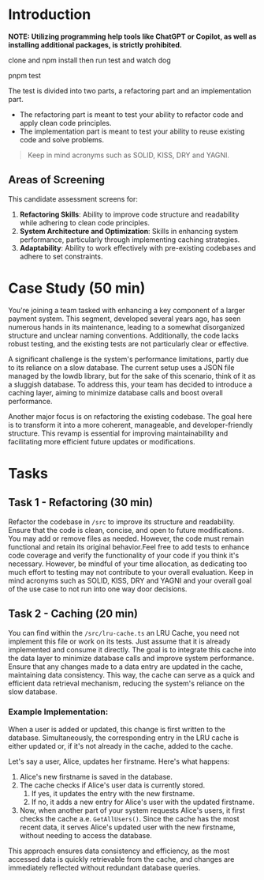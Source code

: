 # Introduction
**NOTE: Utilizing programming help tools like ChatGPT or Copilot, as well as installing additional packages, is strictly prohibited.**

clone and npm install
then run test and watch dog

pnpm test

The test is divided into two parts, a refactoring part and an implementation part.
- The refactoring part is meant to test your ability to refactor code and apply clean code principles. 
- The implementation part is meant to test your ability to reuse existing code and solve problems.
> Keep in mind acronyms such as SOLID, KISS, DRY and YAGNI.

## Areas of Screening
This candidate assessment screens for:
1. **Refactoring Skills**: Ability to improve code structure and readability while adhering to clean code principles.
2. **System Architecture and Optimization**: Skills in enhancing system performance, particularly through implementing caching strategies.
3. **Adaptability**: Ability to work effectively with pre-existing codebases and adhere to set constraints.  


# Case Study (50 min)
You're joining a team tasked with enhancing a key component of a larger payment system. This segment, developed several years ago, has seen numerous hands in its maintenance, leading to a somewhat disorganized structure and unclear naming conventions. Additionally, the code lacks robust testing, and the existing tests are not particularly clear or effective.

A significant challenge is the system's performance limitations, partly due to its reliance on a slow database. The current setup uses a JSON file managed by the lowdb library, but for the sake of this scenario, think of it as a sluggish database. To address this, your team has decided to introduce a caching layer, aiming to minimize database calls and boost overall performance.

Another major focus is on refactoring the existing codebase. The goal here is to transform it into a more coherent, manageable, and developer-friendly structure. This revamp is essential for improving maintainability and facilitating more efficient future updates or modifications.

# Tasks
## Task 1 - Refactoring (30 min)
Refactor the codebase in `/src` to improve its structure and readability. Ensure that the code is clean, concise, and open to future modifications. You may add or remove files as needed. However, the code must remain functional and retain its original behavior.Feel free to add tests to enhance code coverage and verify the functionality of your code if you think it's necessary. However, be mindful of your time allocation, as dedicating too much effort to testing may not contribute to your overall evaluation. Keep in mind acronyms such as SOLID, KISS, DRY and YAGNI and your overall goal of the use case to not run into one way door decisions.


## Task 2 - Caching (20 min)
You can find within the `/src/lru-cache.ts` an LRU Cache, you need not implement this file or work on its tests. Just assume that it is already implemented and consume it directly. The goal is to integrate this cache into the data layer to minimize database calls and improve system performance. Ensure that any changes made to a data entry are updated in the cache, maintaining data consistency. This way, the cache can serve as a quick and efficient data retrieval mechanism, reducing the system's reliance on the slow database.

### Example Implementation:
When a user is added or updated, this change is first written to the database. Simultaneously, the corresponding entry in the LRU cache is either updated or, if it's not already in the cache, added to the cache.

Let's say a user, Alice, updates her firstname. Here's what happens:

1. Alice's new firstname is saved in the database.
2. The cache checks if Alice's user data is currently stored.
   1. If yes, it updates the entry with the new firstname.
   2. If no, it adds a new entry for Alice's user with the updated firstname.
3. Now, when another part of your system requests Alice's users, it first checks the cache a.e. `GetAllUsers()`. Since the cache has the most recent data, it serves Alice's updated user with the new firstname, without needing to access the database.

This approach ensures data consistency and efficiency, as the most accessed data is quickly retrievable from the cache, and changes are immediately reflected without redundant database queries.
